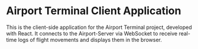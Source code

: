 # Airport Terminal Client Application

This is the client-side application for the Airport Terminal project, developed with React.
It connects to the Airport-Server via WebSocket to receive real-time logs of flight movements and displays them in the browser.

